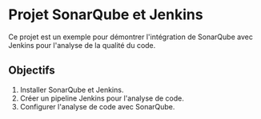 # Projet SonarQube et Jenkins

Ce projet est un exemple pour démontrer l'intégration de SonarQube avec Jenkins pour l'analyse de la qualité du code.

## Objectifs

1. Installer SonarQube et Jenkins.
2. Créer un pipeline Jenkins pour l'analyse de code.
3. Configurer l'analyse de code avec SonarQube.
